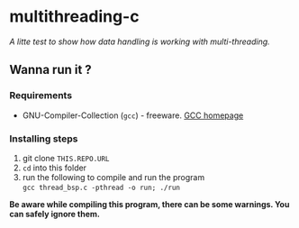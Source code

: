 # multithreading-c

 _A litte test to show how data handling is working with multi-threading._

## Wanna run it ? 
### Requirements

* GNU-Compiler-Collection (``gcc``) - freeware.
[GCC homepage](https://gcc.gnu.org/ "GNU-Compiler-Collection")

### Installing steps

1. git clone `` THIS.REPO.URL ``
2. `` cd `` into this folder
3. run the following to compile and run the program    
    `` gcc thread_bsp.c -pthread -o run; ./run ``

__Be aware while compiling this program, there can be some warnings. You can safely ignore them.__
